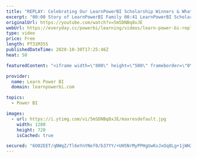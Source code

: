 ```yaml
---
title: "REPLAY: Celebrating Our LearnPowerBI Scholarship Winners & What Makes them Different 🔴Talk Power BI"
excerpt: "00:00 Story of LearnPowerBI Family 00:41 LearnPowerBI Scholarships 03:30 Karl's Story (Philippines) 08:15 Monse's Story (Mexico) 13:42 Olga & Pavel Gutsol (Belarus) a Power BI Love Story? :-) 20:15 Robert's Story (Kenya) 25:45 Samuel's Story (Nigeria) 27:20 The Road Ahead  ✅ Subscribe and click the 🔔"
originalUrl: https://youtube.com/watch?v=5mSDNBq8xJE
webUrl: https://everyday.cc/powerbi/learning/videos/learn-power-bi-replay-celebrating-our-learnpowerbi-scholarship-winners-what-makes-them-different-talk-power-bi/
type: video
price: Free
length: PT31M35S
publishedDateTime: 2020-10-30T17:25:46Z
heat: 50

featuredContent: "<iframe width=\"800\" height=\"500\" frameborder=\"0\" src=\"https://www.youtube.com/embed/5mSDNBq8xJE\" allow=\"accelerometer; autoplay; encrypted-media; gyroscope; picture-in-picture\" allowfullscreen></iframe>"

provider:
  name: Learn Power BI
  domain: learnpowerbi.com

topics:
  - Power BI

images:
  - url: https://i.ytimg.com/vi/5mSDNBq8xJE/maxresdefault.jpg
    width: 1280
    height: 720
    isCached: true

secured: "6O02EET/qNWqZ/Tl6eYnYNef0/b37YY/+UH5NrMyPPHgUwKvJxOq8Lg+1jWH2/24Ewnt+WYOvz0/i50QfA15o4K9n33cOz6HFoZ48J4/h2h7jsLhlAoFljsGvL9A/tT4aGFOR/0ZkeywPAfHY09CuvAx1bjKK8Kd9LQWgVjDlPiHnVOlVGOoVBgHIAprpkh97KrcCD8FwOf4vxRDchfBAteBpuTC5Q613zNgQSxc4ZUjXPSp0Onk2SjtptBm6ohVA60AVredNTGh13lBXojoJoPo5W3VkX59KFg1Qw8BtF1FMhxk2cHFtzrOtwZamR8Otpo8xTfZpMCLajNswktjOW9Kk3BuUkHw3pPT2hvfZRzwFoO2ePMCwxGrKcH0KQ3ZCS9JOCaMuh0oGZgf4KbQg+QLhQECWtb2ptofi2QmQ9A=;T6AZbUxowAzPVhlpLJ0UMA=="
---
```



